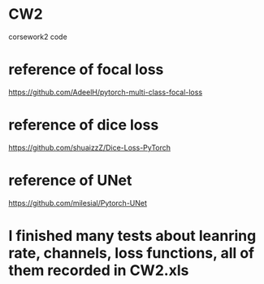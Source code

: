 # CW2
corsework2 code 

# reference of focal loss
https://github.com/AdeelH/pytorch-multi-class-focal-loss

# reference of dice loss
https://github.com/shuaizzZ/Dice-Loss-PyTorch

# reference of UNet
https://github.com/milesial/Pytorch-UNet

# I finished many tests about leanring rate, channels, loss functions, all of them recorded in CW2.xls
